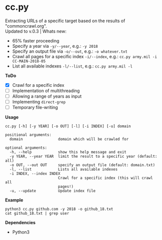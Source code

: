 # cc.py
Extracting URLs of a specific target based on the results of "commoncrawl.org".  
Updated to v.0.3 | Whats new:

- 65% faster proceeding
- Specify a year via `-y/--year`, e.g.: `-y 2018`
- Specify an output file via `-o/--out`, e.g.: `-o whatever.txt`
- Crawl all pages for a specific index `-i/--index`, e.g.: `cc.py army.mil -i CC-MAIN-2018-05`
- List all available indexes `-l/--list`, e.g.: `cc.py army.mil -l`


**ToDo**

- [x] Crawl for a specific index
- [ ] Implementation of multithreading
- [ ] Allowing a range of years as input
- [ ] Implementing `direct-grep`
- [ ] Temporary file-writing 

**Usage**
```
cc.py [-h] [-y YEAR] [-o OUT] [-l] [-i INDEX] [-u] domain

positional arguments:
  domain                domain which will be crawled for

optional arguments:
  -h, --help            show this help message and exit
  -y YEAR, --year YEAR  limit the result to a specific year (default: all)
  -o OUT, --out OUT     specify an output file (default: domain.txt)
  -l, --list            Lists all available indexes
  -i INDEX, --index INDEX
                        Crawl for a specific index (this will crawl all
                        pages!)
  -u, --update          Update index file

```

**Example**
```
python3 cc.py github.com -y 2018 -o github_18.txt
cat github_18.txt | grep user
```

**Dependencies**
* Python3
